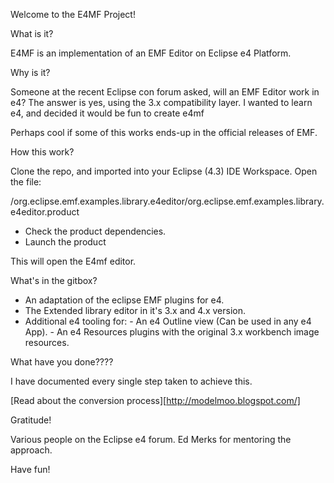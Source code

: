 Welcome to the E4MF Project! 

What is it? 

E4MF is an implementation of an EMF Editor on Eclipse e4 Platform. 


Why is it? 

Someone at the recent Eclipse con forum asked, will an EMF Editor 
work in e4? The answer is yes, using the 3.x compatibility layer. 
I wanted to learn e4, and decided it would be fun to create e4mf 

Perhaps cool if some of this works ends-up in the official releases of 
EMF. 


How this work? 

Clone the repo, and imported into your Eclipse (4.3) IDE Workspace. 
Open the file: 


/org.eclipse.emf.examples.library.e4editor/org.eclipse.emf.examples.library.e4editor.product


- Check the product dependencies. 
- Launch the product


This will open the E4mf editor. 


What's in the gitbox? 

- An adaptation of the eclipse EMF plugins for e4.
- The Extended library editor in it's 3.x and 4.x version. 
- Additional e4 tooling for: 
       - An e4 Outline view (Can be used in any e4 App). 
       - An e4 Resources plugins with the original 3.x workbench image resources. 
       
 
What have you done????

I have documented every single step taken to achieve this. 

[Read about the conversion process][http://modelmoo.blogspot.com/]


Gratitude! 

Various people on the Eclipse e4 forum. 
Ed Merks for mentoring the approach. 


Have fun! 
